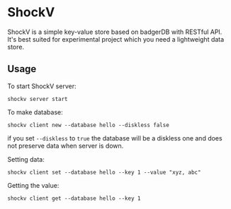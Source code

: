 # ShockV

ShockV is a simple key-value store based on badgerDB with RESTful API.
It's best suited for experimental project which you need a lightweight data store.


## Usage

To start ShockV server:

```
shockv server start
```

To make database:

```
shockv client new --database hello --diskless false
```
if you set `--diskless` to `true` the database will be a diskless one and does not preserve data when server is down.

Setting data:

```
shockv client set --database hello --key 1 --value "xyz, abc"
```

Getting the value:

```
shockv client get --database hello --key 1
```